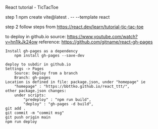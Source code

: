 React tutorial - TicTacToe


step 1
    npm create vite@latest . -- --template react

step 2
    follow steps from https://react.dev/learn/tutorial-tic-tac-toe

to deploy in github.io
    source: https://www.youtube.com/watch?v=hn1IkJk24ow
    reference: https://github.com/gitname/react-gh-pages

    Install gh-pages as a dependency
        npm install gh-pages --save-dev

    deploy to subdir in github.io
    Settings -> Pages
        Source: Deploy from a branch
        Branch: gh-pages 
    Location is defined in file: package.json, under "homepage" ie
        "homepage" : "https://bbttko.github.io/react_ttt/",
    other package.json changes:
        under scripts:
            "predeploy" : "npm run build",
            "deploy" : "gh-pages -d build",
    git add .
    git commit -m "commit msg"
    git push origin main
    npm run deploy


